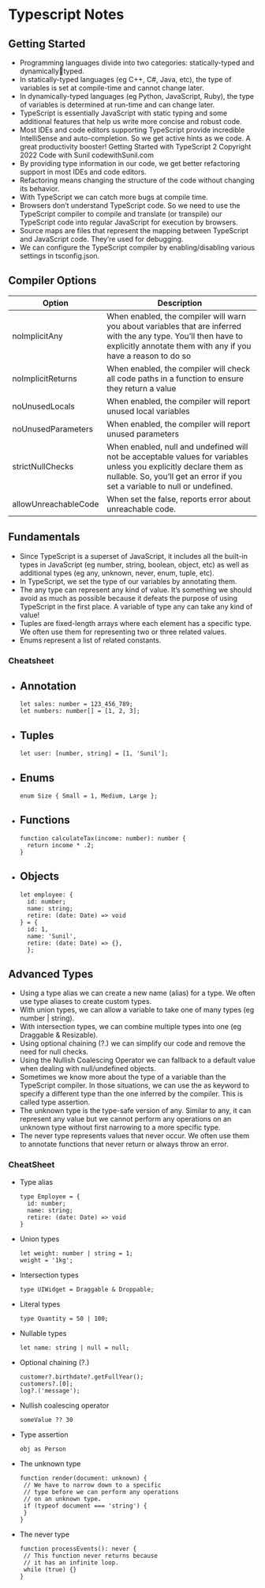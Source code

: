 # Typescript Notes 

## Getting Started

- Programming languages divide into two categories: statically-typed and dynamicallytyped. 
- In statically-typed languages (eg C++, C#, Java, etc), the type of variables is set at 
compile-time and cannot change later.
- In dynamically-typed languages (eg Python, JavaScript, Ruby), the type of variables is 
determined at run-time and can change later.
- TypeScript is essentially JavaScript with static typing and some additional features that 
help us write more concise and robust code. 
- Most IDEs and code editors supporting TypeScript provide incredible IntelliSense and 
auto-completion. So we get active hints as we code. A great productivity booster!
Getting Started with TypeScript 2
Copyright 2022 Code with Sunil codewithSunil.com
- By providing type information in our code, we get better refactoring support in most 
IDEs and code editors.
- Refactoring means changing the structure of the code without changing its behavior. 
- With TypeScript we can catch more bugs at compile time. 
- Browsers don’t understand TypeScript code. So we need to use the TypeScript compiler 
to compile and translate (or transpile) our TypeScript code into regular JavaScript for 
execution by browsers.
- Source maps are files that represent the mapping between TypeScript and JavaScript 
code. They’re used for debugging. 
- We can configure the TypeScript compiler by enabling/disabling various settings in 
tsconfig.json. 

## Compiler Options

| Option  |Description   |
|---|---|
| noImplicitAny | When enabled, the compiler will warn you about variables that are inferred with the any type. You’ll then have to explicitly annotate them with any if you have a reason to do so  |
| noImplicitReturns | When enabled, the compiler will check all code paths in a function to ensure they return a value  |
| noUnusedLocals |  When enabled, the compiler will report unused local variables |
| noUnusedParameters | When enabled, the compiler will report unused parameters  |
| strictNullChecks | When enabled, null and undefined will not be acceptable values for variables unless you explicitly declare them as nullable. So, you’ll get an error if you set a variable to null or undefined.  |
| allowUnreachableCode | When set the false, reports error about unreachable code. |

## Fundamentals 

- Since TypeScript is a superset of JavaScript, it includes all the built-in types in 
JavaScript (eg number, string, boolean, object, etc) as well as additional types (eg any, 
unknown, never, enum, tuple, etc). 
- In TypeScript, we set the type of our variables by annotating them. 
- The any type can represent any kind of value. It’s something we should avoid as much 
as possible because it defeats the purpose of using TypeScript in the first place. A 
variable of type any can take any kind of value! 
- Tuples are fixed-length arrays where each element has a specific type. We often use 
them for representing two or three related values. 
- Enums represent a list of related constants.


### Cheatsheet

- Annotation 
  -
    ```
    let sales: number = 123_456_789;
    let numbers: number[] = [1, 2, 3];
    ```
- Tuples
  - 
  ```
  let user: [number, string] = [1, 'Sunil'];
  ```

- Enums 
  - 
  ```
  enum Size { Small = 1, Medium, Large };
  ```

- Functions 
  - 
  ```
  function calculateTax(income: number): number { 
    return income * .2; 
  }
  ```

- Objects 
  - 
  ```
  let employee: { 
    id: number; 
    name: string; 
    retire: (date: Date) => void
  } = {
    id: 1,
    name: 'Sunil',
    retire: (date: Date) => {},
    };

  ```



## Advanced Types

- Using a type alias we can create a new name (alias) for a type. We often use type aliases 
to create custom types. 
- With union types, we can allow a variable to take one of many types (eg number | 
string).
- With intersection types, we can combine multiple types into one (eg Draggable & 
Resizable).
- Using optional chaining (?.) we can simplify our code and remove the need for null 
checks.
- Using the Nullish Coalescing Operator we can fallback to a default value when dealing 
with null/undefined objects. 
- Sometimes we know more about the type of a variable than the TypeScript compiler. In 
those situations, we can use the as keyword to specify a different type than the one 
inferred by the compiler. This is called type assertion. 
- The unknown type is the type-safe version of any. Similar to any, it can represent any 
value but we cannot perform any operations on an unknown type without first 
narrowing to a more specific type. 
- The never type represents values that never occur. We often use them to annotate 
functions that never return or always throw an error.

### CheatSheet

- Type alias
  ```
  type Employee = { 
    id: number; 
    name: string; 
    retire: (date: Date) => void
  }
  ```

- Union types
  ```
  let weight: number | string = 1; 
  weight = '1kg';
  ```

- Intersection types
  ```
  type UIWidget = Draggable & Droppable;
  ```

- Literal types
  ```
  type Quantity = 50 | 100; 
  ```

- Nullable types
  ```
  let name: string | null = null; 
  ```

- Optional chaining (?.)
  ```
  customer?.birthdate?.getFullYear();
  customers?.[0]; 
  log?.('message');
  ```

- Nullish coalescing operator
  ```
  someValue ?? 30
  ```

- Type assertion
  ```
  obj as Person
  ```

- The unknown type
  ```
  function render(document: unknown) { 
   // We have to narrow down to a specific 
   // type before we can perform any operations
   // on an unknown type.
   if (typeof document === 'string') { 
   }
  }
  ```

- The never type
  ```
  function processEvents(): never { 
   // This function never returns because 
   // it has an infinite loop.
   while (true) {}
  }
  ```